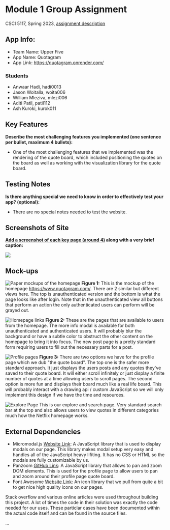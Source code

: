 # Module 1 Group Assignment

CSCI 5117, Spring 2023, [assignment description](https://canvas.umn.edu/courses/355584/pages/project-1)

## App Info:

* Team Name: Upper Five
* App Name: Quotagram
* App Link: https://quotagram.onrender.com/

### Students

* Anwaar Hadi, hadi0013
* Jason Woitalla, woita006
* William Mleziva, mlezi006
* Aditi Patil, patil112
* Ash Kuroki, kurok011


## Key Features

**Describe the most challenging features you implemented
(one sentence per bullet, maximum 4 bullets):**

* One of the most challenging features that we implemented was the rendering of the quote board, which included positioning the quotes on the board as well as working with the visualization library for the quote board.

## Testing Notes

**Is there anything special we need to know in order to effectively test your app? (optional):**

* There are no special notes needed to test the website.


## Screenshots of Site

**[Add a screenshot of each key page (around 4)](https://stackoverflow.com/questions/10189356/how-to-add-screenshot-to-readmes-in-github-repository)
along with a very brief caption:**

![](https://media.giphy.com/media/o0vwzuFwCGAFO/giphy.gif)


## Mock-ups

![Paper mockups of the homepage](/static/images/photos/Page1.png)
**Figure 1:** This is the mockup of the homepage https://www.quotagram.com/. There are 2 similar but different views here. The top is unauthenticated version and the bottom is what the page looks like after login. Note that in the unauthenticated view all buttons that perform an action the only authenticated users can perform will be grayed out. 

![Homepage links](/static/images/photos/Page2.png)
**Figure 2:** These are the pages that are available to users from the homepage. The more info modal is available for both unauthenticated and authenticated users. It will probably blur the background or have a subtle color to obstruct the other content on the homepage to bring it into focus. The new post page is a pretty standard form requiring users to fill out the necessary parts for a post.

![Profile pages](/static/images/photos/Page3.png)
**Figure 3:** There are two options we have for the profile page which we dub "the quote board". The top one is the safer more standard approach. It just displays the users posts and any quotes they've saved to their quote board. It will either scroll infinitely or just display a finite number of quotes at a time allowing users to scroll pages. The second option is more fun and displays their board much like a real life board. This will probably interact with a drawing api / custom JavaScript so we will only implement this design if we have the time and resources.

![Explore Page](/static/images/photos/Page4.png)
This is our explore and search page. Very standard search bar at the top and also allows users to view quotes in different categories much how the Netflix homepage works.


## External Dependencies

* Micromodal.js [Website Link](https://micromodal.vercel.app/): A JavaScript library that is used to display modals on our page. This library makes modal setup very easy and handles all of the JavaScript heavy lifiting. It has no CSS or HTML so the modals are fully customizable by us.
* Panzoom [GitHub Link](https://github.com/anvaka/panzoom): A JavaScript library that allows to pan and zoom DOM elements. This is used for the profile page to allow users to pan and zoom around their profile page quote board.
* Font Awesome [Website Link](https://fontawesome.com/): An icon library that we pull from quite a bit to get nice high quality icons on our pages.

Stack overflow and various online articles were used throughout building this project. A lot of times the code in their solution was exactly the code needed for our uses. These particlar cases have been documented within the actual code itself and can be found in the source files. 

...
